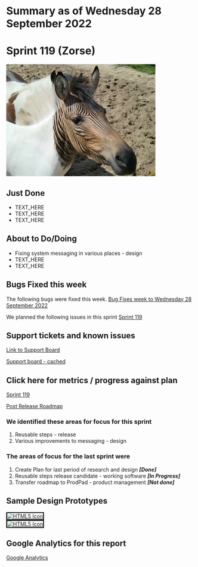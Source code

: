 # Summary as of Wednesday 28 September 2022 

# Sprint 119 (Zorse)

![Christine und David Schmitt, CC BY 2.0 <https://creativecommons.org/licenses/by/2.0>, via Wikimedia Commons](graphs/zorse.jpg)

## Just Done
* TEXT_HERE
* TEXT_HERE
* TEXT_HERE

## About to Do/Doing
* Fixing system messaging in various places - design 
* TEXT_HERE
* TEXT_HERE

## Bugs Fixed this week
The following bugs were fixed this week.
[Bug Fixes week to Wednesday 28 September 2022](graphs/bugs28092022.png)

We planned the following issues in this sprint 
[Sprint 119](graphs/sprint28092022.png)

## Support tickets and known issues
[Link to Support Board](https://collaboration.homeoffice.gov.uk/jira/secure/RapidBoard.jspa?rapidView=1717&selectedIssue=ASSB-253)

[Support board - cached](graphs/supportBoard28092022.png)

## Click here for metrics / progress against plan
[Sprint 119](graphs/progress28092022.png)

[Post Release Roadmap](graphs/roadmap28092022.png)

### We identified these areas for focus for this sprint
1. Reusable steps - release 
2. Various improvements to messaging - design

### The areas of focus for the last sprint were
1. Create Plan for last period of research and design ***[Done]***
2. Reusable steps release candidate - working software ***[In Progress]***
3. Transfer roadmap to ProdPad - product management ***[Not done]***

## Sample Design Prototypes
<a href="graphs/proto1_28092022.png"><img src="graphs/proto1_28092022.png" alt="HTML5 Icon" width="200" style="border:2px solid black"></a>
<br>
<a href="graphs/proto2_28092022.png"><img src="graphs/proto2_28092022.png" alt="HTML5 Icon" width="200" style="border:2px solid black"></a>
<br>


## Google Analytics for this report
[Google Analytics](graphs/GA28092022.png)

